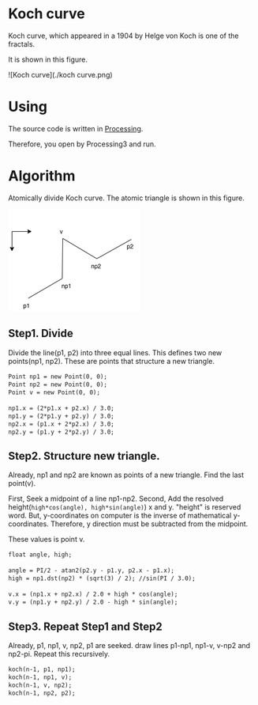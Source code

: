 # Koch curve

Koch curve, which appeared in a 1904 by Helge von Koch is one of the fractals.

It is shown in this figure.

![Koch curve](./koch curve.png)

# Using
The source code is written in [Processing](https://processing.org).

Therefore, you open by Processing3 and run.

# Algorithm

Atomically divide Koch curve. The atomic triangle is shown in this figure.

![atomic triangle](./triangle.png)

## Step1. Divide
Divide the line(p1, p2) into three equal lines.
This defines two new points(np1, np2).
These are points that structure a new triangle.

```
Point np1 = new Point(0, 0);
Point np2 = new Point(0, 0);
Point v = new Point(0, 0);

np1.x = (2*p1.x + p2.x) / 3.0;
np1.y = (2*p1.y + p2.y) / 3.0;
np2.x = (p1.x + 2*p2.x) / 3.0;
np2.y = (p1.y + 2*p2.y) / 3.0;
```

## Step2. Structure new triangle.
Already, np1 and np2 are known as points of a new triangle. Find the last point(v).

First, Seek a midpoint of a line np1-np2.
Second, Add the resolved height(`high*cos(angle), high*sin(angle)`) x and y. "height" is reserved word.
But, y-coordinates on computer is the inverse of mathematical y-coordinates. Therefore, y direction must be
subtracted from the midpoint.

These values is point v.

```
float angle, high;

angle = PI/2 - atan2(p2.y - p1.y, p2.x - p1.x);
high = np1.dst(np2) * (sqrt(3) / 2); //sin(PI / 3.0);

v.x = (np1.x + np2.x) / 2.0 + high * cos(angle);
v.y = (np1.y + np2.y) / 2.0 - high * sin(angle);
```

## Step3. Repeat Step1 and Step2
Already, p1, np1, v, np2, p1 are seeked.
draw lines p1-np1, np1-v, v-np2 and np2-pi.
Repeat this recursively.

```
koch(n-1, p1, np1);
koch(n-1, np1, v);
koch(n-1, v, np2);
koch(n-1, np2, p2);
```

